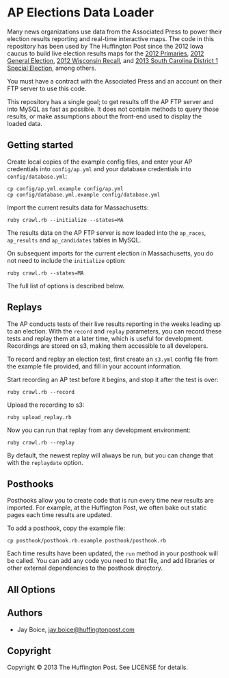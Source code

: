 # AP Elections Data Loader

Many news organizations use data from the Associated Press to power their election results reporting and real-time interactive maps. The code in this repository has been used by The Huffington Post since the 2012 Iowa caucus to build live election results maps for the [2012 Primaries](http://elections.huffingtonpost.com/2012/primaries), [2012 General Election](http://elections.huffingtonpost.com/2012/results), [2012 Wisconsin Recall](http://elections.huffingtonpost.com/2012/wisconsin-recall-results), and [2013 South Carolina District 1 Special Election](http://elections.huffingtonpost.com/2013/mark-sanford-vs-elizabeth-colbert-busch-sc1), among others.

You must have a contract with the Associated Press and an account on their FTP server to use this code.

This repository has a single goal; to get results off the AP FTP server and into MySQL as fast as possible. It does not contain methods to query those results, or make assumptions about the front-end used to display the loaded data.

## Getting started

Create local copies of the example config files, and enter your AP credentials into `config/ap.yml` and your database credentials into `config/database.yml`:

	cp config/ap.yml.example config/ap.yml
	cp config/database.yml.example config/database.yml

Import the current results data for Massachusetts:

	ruby crawl.rb --initialize --states=MA

The results data on the AP FTP server is now loaded into the `ap_races`, `ap_results` and `ap_candidates` tables in MySQL.

On subsequent imports for the current election in Massachusetts, you do not need to include the `initialize` option:

	ruby crawl.rb --states=MA

The full list of options is described below.

## Replays

The AP conducts tests of their live results reporting in the weeks leading up to an election. With the `record` and `replay` parameters, you can record these tests and replay them at a later time, which is useful for development. Recordings are stored on s3, making them accessible to all developers.

To record and replay an election test, first create an `s3.yml` config file from the example file provided, and fill in your account information.

Start recording an AP test before it begins, and stop it after the test is over:

	ruby crawl.rb --record

Upload the recording to s3:

	ruby upload_replay.rb

Now you can run that replay from any development environment:

	ruby crawl.rb --replay

By default, the newest replay will always be run, but you can change that with the `replaydate` option.

## Posthooks

Posthooks allow you to create code that is run every time new results are imported. For example, at the Huffington Post, we often bake out static pages each time results are updated.

To add a posthook, copy the example file:

	cp posthook/posthook.rb.example posthook/posthook.rb

Each time results have been updated, the `run` method in your posthook will be called. You can add any code you need to that file, and add libraries or other external dependencies to the posthook directory.

## All Options

## Authors

- Jay Boice, jay.boice@huffingtonpost.com

## Copyright

Copyright &copy; 2013 The Huffington Post. See LICENSE for details.